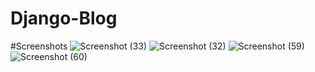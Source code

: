 # Django-Blog
#Screenshots
![Screenshot (33)](https://user-images.githubusercontent.com/95761721/220951206-364f9348-4d82-42ba-aca5-593e832f8fe9.png)
![Screenshot (32)](https://user-images.githubusercontent.com/95761721/220951313-ad1f1b3f-1d5b-46b4-869d-61e1eac58b11.png)
![Screenshot (59)](https://user-images.githubusercontent.com/95761721/231103934-810e59ac-b36d-4502-84ee-7aed1f694705.png)
![Screenshot (60)](https://user-images.githubusercontent.com/95761721/231103955-0aa7327a-6800-41f5-8c26-64e2c32d75f6.png)
